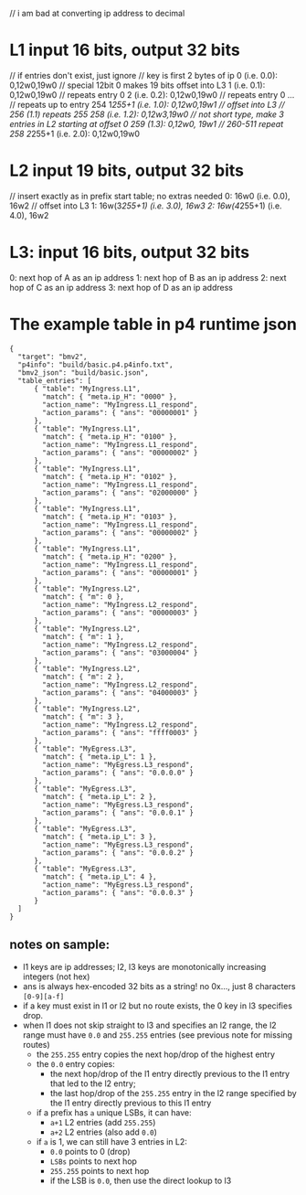 // i am bad at converting ip address to decimal

# L1 input 16 bits, output 32 bits
// if entries don't exist, just ignore
// key is first 2 bytes of ip
0 (i.e. 0.0): 0,12w0,19w0 // special 12bit 0 makes 19 bits offset into L3
1 (i.e. 0.1): 0,12w0,19w0 // repeats entry 0
2 (i.e. 0.2): 0,12w0,19w0 // repeats entry 0
...
// repeats up to entry 254
1*255+1 (i.e. 1.0): 0,12w0,19w1 // offset into L3
// 256 (1.1) repeats 255
258 (i.e. 1.2): 0,12w3,19w0 // not short type, make 3 entries in L2 starting at offset 0
259 (1.3): 0,12w0, 19w1
// 260-511 repeat 258
2*255+1 (i.e. 2.0): 0,12w0,19w0

# L2 input 19 bits, output 32 bits
// insert exactly as in prefix start table; no extras needed
0: 16w0 (i.e. 0.0), 16w2 // offset into L3
1: 16w(3*255+1) (i.e. 3.0), 16w3
2: 16w(4*255+1) (i.e. 4.0), 16w2

# L3: input 16 bits, output 32 bits
0: next hop of A as an ip address
1: next hop of B as an ip address
2: next hop of C as an ip address
3: next hop of D as an ip address


# The example table in p4 runtime json
```
{
  "target": "bmv2",
  "p4info": "build/basic.p4.p4info.txt",
  "bmv2_json": "build/basic.json",
  "table_entries": [
      { "table": "MyIngress.L1",
        "match": { "meta.ip_H": "0000" },
        "action_name": "MyIngress.L1_respond",
        "action_params": { "ans": "00000001" }
      },
      { "table": "MyIngress.L1",
        "match": { "meta.ip_H": "0100" },
        "action_name": "MyIngress.L1_respond",
        "action_params": { "ans": "00000002" }
      },
      { "table": "MyIngress.L1",
        "match": { "meta.ip_H": "0102" },
        "action_name": "MyIngress.L1_respond",
        "action_params": { "ans": "02000000" }
      },
      { "table": "MyIngress.L1",
        "match": { "meta.ip_H": "0103" },
        "action_name": "MyIngress.L1_respond",
        "action_params": { "ans": "00000002" }
      },
      { "table": "MyIngress.L1",
        "match": { "meta.ip_H": "0200" },
        "action_name": "MyIngress.L1_respond",
        "action_params": { "ans": "00000001" }
      },
      { "table": "MyIngress.L2",
        "match": { "m": 0 },
        "action_name": "MyIngress.L2_respond",
        "action_params": { "ans": "00000003" }
      },
      { "table": "MyIngress.L2",
        "match": { "m": 1 },
        "action_name": "MyIngress.L2_respond",
        "action_params": { "ans": "03000004" }
      },
      { "table": "MyIngress.L2",
        "match": { "m": 2 },
        "action_name": "MyIngress.L2_respond",
        "action_params": { "ans": "04000003" }
      },
      { "table": "MyIngress.L2",
        "match": { "m": 3 },
        "action_name": "MyIngress.L2_respond",
        "action_params": { "ans": "ffff0003" }
      },
      { "table": "MyEgress.L3",
        "match": { "meta.ip_L": 1 },
        "action_name": "MyEgress.L3_respond",
        "action_params": { "ans": "0.0.0.0" }
      },
      { "table": "MyEgress.L3",
        "match": { "meta.ip_L": 2 },
        "action_name": "MyEgress.L3_respond",
        "action_params": { "ans": "0.0.0.1" }
      },
      { "table": "MyEgress.L3",
        "match": { "meta.ip_L": 3 },
        "action_name": "MyEgress.L3_respond",
        "action_params": { "ans": "0.0.0.2" }
      },
      { "table": "MyEgress.L3",
        "match": { "meta.ip_L": 4 },
        "action_name": "MyEgress.L3_respond",
        "action_params": { "ans": "0.0.0.3" }
      }
  ]
}
```

## notes on sample:
- l1 keys are ip addresses; l2, l3 keys are monotonically increasing integers (not hex)
- ans is always hex-encoded 32 bits as a string! no 0x..., just 8 characters `[0-9][a-f]`
- if a key must exist in l1 or l2 but no route exists, the 0 key in l3 specifies drop.
- when l1 does not skip straight to l3 and specifies an l2 range, the l2 range
    must have `0.0` and `255.255` entries (see previous note for missing routes)
    - the `255.255` entry copies the next hop/drop of the highest entry
    - the `0.0` entry copies:
        - the next hop/drop of the l1 entry directly previous to the l1 entry
            that led to the l2 entry;
        - the last hop/drop of the `255.255` entry in the l2 range specified by
            the l1 entry directly previous to this l1 entry
    - if a prefix has `a` unique LSBs, it can have:
        - `a+1` L2 entries (add `255.255`)
        - `a+2` L2 entries (also add `0.0`)
    - if `a` is 1, we can still have 3 entries in L2:
        - `0.0` points to 0 (drop)
        - `LSBs` points to next hop
        - `255.255` points to next hop
        - if the LSB is `0.0`, then use the direct lookup to l3
